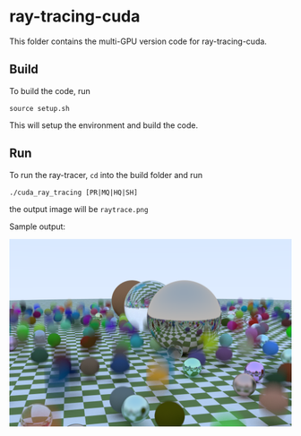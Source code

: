 # ray-tracing-cuda

This folder contains the multi-GPU version code for ray-tracing-cuda.

## Build

To build the code, run
```
source setup.sh
```
This will setup the environment and build the code.

## Run

To run the ray-tracer, `cd` into the build folder and run
```
./cuda_ray_tracing [PR|MQ|HQ|SH]
```
the output image will be `raytrace.png`

Sample output:

![](raytrace.png)